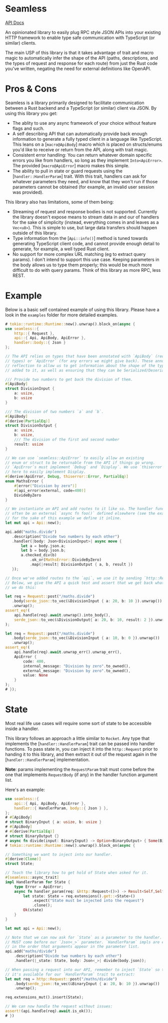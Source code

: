 # Seamless

[API Docs](https://docs.rs/seamless/latest/seamless)

An opinionated library to easily plug RPC style JSON APIs into your existing HTTP framework to enable
type safe communication with TypeScript (or similar) clients.

The main USP of this library is that it takes advantage of trait and macro magic to automatically infer
the shape of the API (paths, descriptions, and the types of request and response for each route) from
just the Rust code you've written, negating the need for external definitions like OpenAPI.

# Pros & Cons

Seamless is a library primarily designed to facilitate communication between a Rust backend
and a TypeScript (or similar) client via JSON. By using this library you get:
- The ablity to use any async framework of your choice without feature flags and such.
- A self describing API that can automatically provide back enough information to generate
  a fully typed client in a language like TypeScript. This leans on a [`macro@ApiBody`] macro
  which is placed on structs/enums you'd like to receive or return from the API, along with trait
  magic.
- Consistent error handling: You can return whatever domain specific errors you like from handlers,
  so long as they implement `Into<ApiError>`. The provided [`macro@ApiError`] macro makes this simple.
- The ability to pull in state or guard requests using the [`handler::HandlerParam`] trait. With this
  trait, handlers can ask for whatever parameters they need, and know that they won't run if those
  parameters cannot be obtained (for example, an invalid user session was provided).

This library also has limitations, some of them being:
- Streaming of request and response bodies is not supported. Currently the library doesn't expose
  means to stream data in and our of handlers for the sake of simplicity (instead, everything comes in
  and leaves as a `Vec<u8>`). This is simple to use, but large data transfers should happen
  outside of this library.
- Type information from the [`Api::info()`] method is tuned towards generating TypeScript client
  code, and cannot provide enough detail to generate, for example, a well typed Rust client.
- No support for more complex URL matching (eg to extract query params). I don't intend to support this
  use case. Keeping parameters in the body allows us to type them properly; this would be much more
  difficult to do with query params. Think of this library as more RPC, less REST.

# Example

Below is a basic self contained example of using this library. Please have a look in the `examples`
folder for more detailed examples.

```rust
# tokio::runtime::Runtime::new().unwrap().block_on(async {
use seamless::{
    http::{ Request },
    api::{ Api, ApiBody, ApiError },
    handler::body::{ Json }
};

// The API relies on types that have been annotated with `ApiBody` (request and response
// types) or `ApiError` (for any errors we might give back). These annotations do some
// reflection to allow us to get information about the shape of the type and doc comments
// added to it, as well as ensuring that they can be Serialized/Deserialized.

/// Provide two numbers to get back the division of them.
#[ApiBody]
struct DivisionInput {
    a: usize,
    b: usize
}

/// The division of two numbers `a` and `b`.
#[ApiBody]
#[derive(PartialEq)]
struct DivisionOutput {
    a: usize,
    b: usize,
    /// The division of the first and second number
    result: usize
}

// We can use `seamless::ApiError` to easily allow an existing
// enum or struct to be returnable from the API if things go wrong.
// `ApiError`s must implement `Debug` and `Display`. We use `thiserror`
// here to easily implement Display.
#[derive(ApiError, Debug, thiserror::Error, PartialEq)]
enum MathsError {
    #[error("Division by zero")]
    #[api_error(external, code=400)]
    DivideByZero
}

// We instantiate an API and add routes to it like so. The handler function would
// often be an external `async fn foo()` defined elsewhere (see the examples), but
// for the sake of this example we define it inline.
let mut api = Api::new();

api.add("maths.divide")
   .description("Divide two numbers by each other")
   .handler(|body: Json<DivisionInput>| async move {
       let a = body.json.a;
       let b = body.json.b;
       a.checked_div(b)
           .ok_or(MathsError::DivideByZero)
           .map(|result| DivisionOutput { a, b, result })
   });

// Once we've added routes to the `api`, we use it by sending `http::Request`s to it.
// Below, we give the API a quick test and assert that we get back what we expect when
// we do this:

let req = Request::post("/maths.divide")
   .body(serde_json::to_vec(&DivisionInput { a: 20, b: 10 }).unwrap())
   .unwrap();
assert_eq!(
    api.handle(req).await.unwrap().into_body(),
    serde_json::to_vec(&DivisionOutput{ a: 20, b: 10, result: 2 }).unwrap()
);

let req = Request::post("/maths.divide")
   .body(serde_json::to_vec(&DivisionInput { a: 10, b: 0 }).unwrap())
   .unwrap();
assert_eq!(
    api.handle(req).await.unwrap_err().unwrap_err(),
    ApiError {
        code: 400,
        internal_message: "Division by zero".to_owned(),
        external_message: "Division by zero".to_owned(),
        value: None
    }
);
# });
```

# State

Most real life use cases will require some sort of state to be accessible inside a handler.


This library follows an approach a little similar to `Rocket`. Any type that implements the
[`handler::HandlerParam`] trait can be passed into handler functions. To pass state in, you can
inject it into the `http::Request` prior to handing it to this library, and then extract it out
of the request again in the [`handler::HandlerParam`] implementation.

**Note**: params implementing the `RequestParam` trait must come before the one that implements
`RequestBody` (if any) in the handler function argument list.

Here's an example:

```rust
use seamless::{
    api::{ Api, ApiBody, ApiError },
    handler::{ HandlerParam, body::{ Json } },
};
# #[ApiBody]
# struct BinaryInput { a: usize, b: usize }
# #[ApiBody]
# #[derive(PartialEq)]
# struct BinaryOutput {}
# async fn divide(input: BinaryInput) -> Option<BinaryOutput> { Some(BinaryOutput {}) }
# tokio::runtime::Runtime::new().unwrap().block_on(async {

// Something we want to inject into our handler.
#[derive(Clone)]
struct State;

// Teach the library how to get hold of State when asked for it.
#[seamless::async_trait]
impl HandlerParam for State {
    type Error = ApiError;
    async fn handler_param(req: &http::Request<()>) -> Result<Self,Self::Error> {
        let state: State = req.extensions().get::<State>()
            .expect("State must be injected into the request")
            .clone();
        Ok(state)
    }
}

let mut api = Api::new();

// Note that we can now ask for `State` as a parameter to the handler. State
// MUST come before our `Json<_>` parameter. `HandlerParam` impls are evaluated
// in the order that arguments appear in the parameter list.
api.add("maths/divide")
    .description("Divide two numbers by each other")
    .handler(|_state: State, body: Json<_>| divide(body.json));

// When passing a request into our API, remember to inject `State` so that
// it's available for our `HandlerParam` trait to extract:
let mut req = http::Request::post("/maths/divide")
    .body(serde_json::to_vec(&BinaryInput { a: 20, b: 10 }).unwrap())
    .unwrap();

req.extensions_mut().insert(State);

// We can now handle the request without issues:
assert!(api.handle(req).await.is_ok());
# })
```
